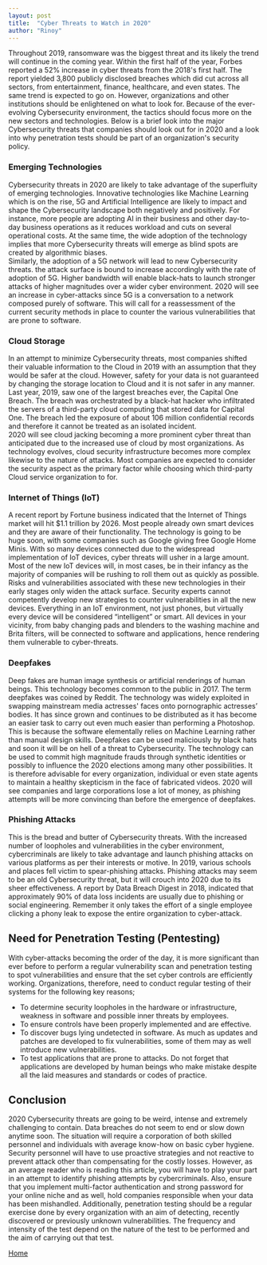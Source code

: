 ```yaml
---
layout: post
title:  "Cyber Threats to Watch in 2020"
author: "Rinoy"
---
```


Throughout 2019, ransomware was the biggest threat and its likely the trend will continue in the coming year. Within the first half of the year, Forbes reported a 52% increase in cyber threats from the 2018's first half. The report yielded 3,800 publicly disclosed breaches which did cut across all sectors, from entertainment, finance, healthcare, and even states. The same trend is expected to go on. However, organizations and other institutions should be enlightened on what to look for. Because of the ever-evolving Cybersecurity environment, the tactics should focus more on the new sectors and technologies. Below is a brief look into the major Cybersecurity threats that companies should look out for in 2020 and a look into why penetration tests should be part of an organization's security policy.
### Emerging Technologies 
Cybersecurity threats in 2020 are likely to take advantage of the superfluity of emerging technologies. Innovative technologies like Machine Learning which is on the rise, 5G and Artificial Intelligence are likely to impact and shape the Cybersecurity landscape both negatively and positively.  For instance, more people are adopting AI in their business and other day-to-day business operations as it reduces workload and cuts on several operational costs. At the same time, the wide adoption of the technology implies that more Cybersecurity threats will emerge as blind spots are created by algorithmic biases.  
Similarly, the adoption of a 5G network will lead to new Cybersecurity threats. the attack surface is bound to increase accordingly with the rate of adoption of 5G.  Higher bandwidth will enable black-hats to launch stronger attacks of higher magnitudes over a wider cyber environment. 2020 will see an increase in cyber-attacks since 5G is a conversation to a network composed purely of software. This will call for a reassessment of the current security methods in place to counter the various vulnerabilities that are prone to software.

### Cloud Storage
In an attempt to minimize Cybersecurity threats, most companies shifted their valuable information to the Cloud in 2019 with an assumption that they would be safer at the cloud. However, safety for your data is not guaranteed by changing the storage location to Cloud and it is not safer in any manner. Last year, 2019, saw one of the largest breaches ever, the Capital One Breach. The breach was orchestrated by a black-hat hacker who infiltrated the servers of a third-party cloud computing that stored data for Capital One. The breach led the exposure of about 106 million confidential records and therefore it cannot be treated as an isolated incident.   
2020 will see cloud jacking becoming a more prominent cyber threat than anticipated due to the increased use of cloud by most organizations.  As technology evolves, cloud security infrastructure becomes more complex likewise to the nature of attacks. Most companies are expected to consider the security aspect as the primary factor while choosing which third-party Cloud service organization to for.
### Internet of Things (IoT)
A recent report by Fortune business indicated that the Internet of Things market will hit $1.1 trillion by 2026. Most people already own smart devices and they are aware of their functionality.  The technology is going to be huge soon, with some companies such as Google giving free Google Home Minis. With so many devices connected due to the widespread implementation of IoT devices, cyber threats will usher in a large amount.  
Most of the new IoT devices will, in most cases, be in their infancy as the majority of companies will be rushing to roll them out as quickly as possible. Risks and vulnerabilities associated with these new technologies in their early stages only widen the attack surface. Security experts cannot competently develop new strategies to counter vulnerabilities in all the new devices. Everything in an IoT environment, not just phones, but virtually every device will be considered “intelligent” or smart. All devices in your vicinity, from baby changing pads and blenders to the washing machine and Brita filters, will be connected to software and applications, hence rendering them vulnerable to cyber-threats.
### Deepfakes 
Deep fakes are human image synthesis or artificial renderings of human beings. This technology becomes common to the public in 2017. The term deepfakes was coined by Reddit. The technology was widely exploited in swapping mainstream media actresses' faces onto pornographic actresses’ bodies.  It has since grown and continues to be distributed as it has become an easier task to carry out even much easier than performing a Photoshop. This is because the software elementally relies on Machine Learning rather than manual design skills. 
Deepfakes can be used maliciously by black hats and soon it will be on hell of a threat to Cybersecurity. The technology can be used to commit high magnitude frauds through synthetic identities or possibly to influence the 2020 elections among many other possibilities. It is therefore advisable for every organization, individual or even state agents to maintain a healthy skepticism in the face of fabricated videos. 2020 will see companies and large corporations lose a lot of money, as phishing attempts will be more convincing than before the emergence of deepfakes.  
### Phishing Attacks
This is the bread and butter of Cybersecurity threats. With the increased number of loopholes and vulnerabilities in the cyber environment, cybercriminals are likely to take advantage and launch phishing attacks on various platforms as per their interests or motive. In 2019, various schools and places fell victim to spear-phishing attacks.
Phishing attacks may seem to be an old Cybersecurity threat, but it will crouch into 2020 due to its sheer effectiveness. A report by Data Breach Digest in 2018, indicated that approximately 90% of data loss incidents are usually due to phishing or social engineering. Remember it only takes the effort of a single employee clicking a phony leak to expose the entire organization to cyber-attack. 

## Need for Penetration Testing (Pentesting)
With cyber-attacks becoming the order of the day, it is more significant than ever before to perform a regular vulnerability scan and penetration testing to spot vulnerabilities and ensure that the set cyber controls are efficiently working. 
Organizations, therefore, need to conduct regular testing of their systems for the following key reasons;
* To determine security loopholes in the hardware or infrastructure, weakness in software and possible inner threats by employees.
* To ensure controls have been properly implemented and are effective.
* To discover bugs lying undetected in software. As much as updates and patches are developed to fix vulnerabilities, some of them may as well introduce new vulnerabilities. 
* To test applications that are prone to attacks. Do not forget that applications are developed by human beings who make mistake despite all the laid measures and standards or codes of practice.    

## Conclusion
2020 Cybersecurity threats are going to be weird, intense and extremely challenging to contain. Data breaches do not seem to end or slow down anytime soon. The situation will require a corporation of both skilled personnel and individuals with average know-how on basic cyber hygiene. Security personnel will have to use proactive strategies and not reactive to prevent attack other than compensating for the costly losses. However, as an average reader who is reading this article, you will have to play your part in an attempt to identify phishing attempts by cybercriminals. Also, ensure that you implement multi-factor authentication and strong password for your online niche and as well, hold companies responsible when your data has been mishandled. 
Additionally, penetration testing should be a regular exercise done by every organization with an aim of detecting, recently discovered or previously unknown vulnerabilities.  The frequency and intensity of the test depend on the nature of the test to be performed and the aim of carrying out that test.

[Home](./)